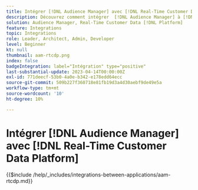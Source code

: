 ```yaml
---
title: Intégrer [!DNL Audience Manager] avec [!DNL Real-Time Customer Data Platform]
description: Découvrez comment intégrer  [!DNL Audience Manager] à [!DNL Real-Time Customer Data Platform].
solution: Audience Manager, Real-Time Customer Data [!DNL Platform]
feature: Integrations
topic: Integrations
role: Leader, Architect, Admin, Developer
level: Beginner
kt: null
thumbnail: aam-rtcdp.png
index: false
badgeIntegration: label="Intégration" type="positive"
last-substantial-update: 2023-04-14T00:00:00Z
exl-id: 771deecf-53b0-4a0e-b342-e178edd64ecc
source-git-commit: 509b227f360718e81fb19d3a4d30aebf9de49e5a
workflow-type: tm+mt
source-wordcount: '10'
ht-degree: 10%

---
```


# Intégrer [!DNL Audience Manager] avec [!DNL Real-Time Customer Data Platform]

{{$include /help/_includes/integrations-between-applications/aam-rtcdp.md}}
